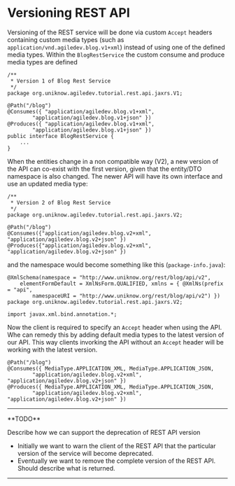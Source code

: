 # Versioning REST API

Versioning of the REST service will be done via custom `Accept` headers containing custom media types (such as `application/vnd.agiledev.blog.v1+xml`) instead of using one of the defined media types.
Within the `BlogRestService` the custom consume and produce media types are defined

    /**
     * Version 1 of Blog Rest Service
     */
    package org.uniknow.agiledev.tutorial.rest.api.jaxrs.V1;

    @Path("/blog")
    @Consumes({ "application/agiledev.blog.v1+xml",
            "application/agiledev.blog.v1+json" })
    @Produces({ "application/agiledev.blog.v1+xml",
            "application/agiledev.blog.v1+json" })
    public interface BlogRestService {
        ...
    }

When the entities change in a non compatible way (V2), a new version of the API can co-exist with the first version, given that the entity/DTO namespace is also changed. The newer API will have its own interface and use an updated media type:

    /**
     * Version 2 of Blog Rest Service
     */
    package org.uniknow.agiledev.tutorial.rest.api.jaxrs.V2;

    @Path("/blog")
    @Consumes({"application/agiledev.blog.v2+xml", "application/agiledev.blog.v2+json" })
    @Produces({"application/agiledev.blog.v2+xml", "application/agiledev.blog.v2+json" })

and the namespace would become something like this (`package-info.java`):

    @XmlSchema(namespace = "http://www.uniknow.org/rest/blog/api/v2",
        elementFormDefault = XmlNsForm.QUALIFIED, xmlns = { @XmlNs(prefix = "api",
            namespaceURI = "http://www.uniknow.org/rest/blog/api/v2") })
    package org.uniknow.agiledev.tutorial.rest.api.jaxrs.V2;

    import javax.xml.bind.annotation.*;

Now the client is required to specify an `Accept` header when using the API. Whe can remedy this by adding default media types to the latest version of our API. This way clients invorking the API without an `Accept` header will be working with the latest version.

    @Path("/blog")
    @Consumes({ MediaType.APPLICATION_XML, MediaType.APPLICATION_JSON,
            "application/agiledev.blog.v2+xml", "application/agiledev.blog.v2+json" })
    @Produces({ MediaType.APPLICATION_XML, MediaType.APPLICATION_JSON,
            "application/agiledev.blog.v2+xml", "application/agiledev.blog.v2+json" })

<hr/>
**TODO**

Describe how we can support the deprecation of REST API version

* Initially we want to warn the client of the REST API that the particular version of the service will become deprecated.
* Eventually we want to remove the complete version of the REST API. Should describe what is returned.

<hr/>